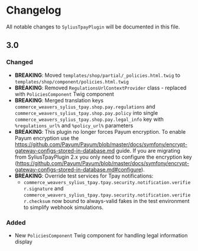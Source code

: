 # Changelog

All notable changes to `SyliusTpayPlugin` will be documented in this file.

## 3.0

### Changed
- **BREAKING**: Moved `templates/shop/partial/_policies.html.twig` to `templates/shop/component/policies.html.twig`
- **BREAKING**: Removed `RegulationsUrlContextProvider` class - replaced with `PoliciesComponent` Twig component
- **BREAKING**: Merged translation keys `commerce_weavers_sylius_tpay.shop.pay.regulations` and `commerce_weavers_sylius_tpay.shop.pay.policy` into single `commerce_weavers_sylius_tpay.shop.pay.legal_info` key with `%regulations_url%` and `%policy_url%` parameters
- **BREAKING**: This plugin no longer forces Payum encryption. To enable Payum encryption use the https://github.com/Payum/Payum/blob/master/docs/symfony/encrypt-gateway-configs-stored-in-database.md guide. If you are migrating from SyliusTpayPlugin 2.x you only need to configure the encryption key (https://github.com/Payum/Payum/blob/master/docs/symfony/encrypt-gateway-configs-stored-in-database.md#configure).
- **BREAKING**: Override test services for Tpay notifications:
    - `commerce_weavers_sylius_tpay.tpay.security.notification.verifier.signature` and `commerce_weavers_sylius_tpay.tpay.security.notification.verifier.checksum` now bound to always-valid fakes in the test environment to simplify webhook simulations.

### Added
- New `PoliciesComponent` Twig component for handling legal information display

